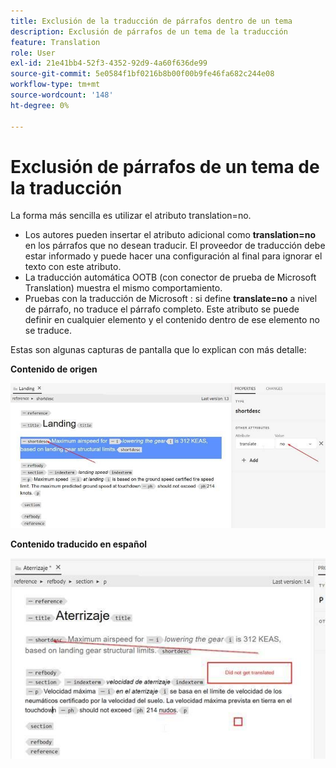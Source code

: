 ```yaml
---
title: Exclusión de la traducción de párrafos dentro de un tema
description: Exclusión de párrafos de un tema de la traducción
feature: Translation
role: User
exl-id: 21e41bb4-52f3-4352-92d9-4a60f636de99
source-git-commit: 5e0584f1bf0216b8b00f00b9fe46fa682c244e08
workflow-type: tm+mt
source-wordcount: '148'
ht-degree: 0%

---
```


# Exclusión de párrafos de un tema de la traducción

La forma más sencilla es utilizar el atributo translation=no.

+ Los autores pueden insertar el atributo adicional como **translation=no** en los párrafos que no desean traducir. El proveedor de traducción debe estar informado y puede hacer una configuración al final para ignorar el texto con este atributo.
+ La traducción automática OOTB (con conector de prueba de Microsoft Translation) muestra el mismo comportamiento.
+ Pruebas con la traducción de Microsoft : si define **translate=no** a nivel de párrafo, no traduce el párrafo completo. Este atributo se puede definir en cualquier elemento y el contenido dentro de ese elemento no se traduce.


Estas son algunas capturas de pantalla que lo explican con más detalle:

**Contenido de origen**

![Contenido de origen](assets/source-content.jpg)

**Contenido traducido en español**

![Contenido traducido en español](assets/trans-content.jpg)
